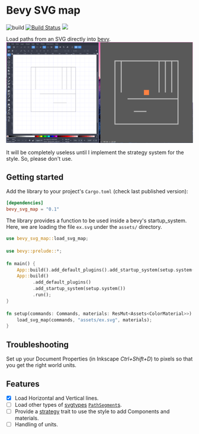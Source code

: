 # Bevy SVG map
![build](https://github.com/carrascomj/bevy_svg_map/workflows/build/badge.svg?branch=master)
[![Build Status](https://img.shields.io/crates/v/bevy_svg_map.svg)](https://crates.io/crates/bevy_svg_map/)
[![](https://docs.rs/bevy_svg_map/badge.svg)](https://docs.rs/bevy_svg_map)

Load paths from an SVG directly into [bevy](https://github.com/bevyengine/bevy/).
![alt text](./assets/showcase.png "Dalted logo black")

It will be completely useless until I implement the strategy system for the style. So, please don't use.

## Getting started
Add the library to your project's `Cargo.toml` (check last published version):
```toml
[dependencies]
bevy_svg_map = "0.1"
```

The library provides a function to be used inside a bevy's startup_system.
 Here, we are loading the file `ex.svg` under the `assets/` directory.

```rust
use bevy_svg_map::load_svg_map;

use bevy::prelude::*;

fn main() {
    App::build().add_default_plugins().add_startup_system(setup.system()).run();
    App::build()
          .add_default_plugins()
          .add_startup_system(setup.system())
          .run();
}

fn setup(commands: Commands, materials: ResMut<Assets<ColorMaterial>>) {
    load_svg_map(commands, "assets/ex.svg", materials);
}
```

## Troubleshooting
Set up your Document Properties (in Inkscape _Ctrl+Shift+D_) to pixels so that you get the right world units.

## Features
* [x] Load Horizontal and Vertical lines.
* [ ] Load other types of [svgtypes](https://github.com/RazrFalcon/svgtypes) [`PathSegment`s]().
* [ ] Provide a [strategy](https://en.wikipedia.org/wiki/Strategy_pattern) trait
to use the style to add Components and materials.
* [ ] Handling of units.
